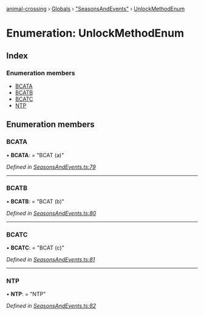 [animal-crossing](../README.md) › [Globals](../globals.md) › ["SeasonsAndEvents"](../modules/_seasonsandevents_.md) › [UnlockMethodEnum](_seasonsandevents_.unlockmethodenum.md)

# Enumeration: UnlockMethodEnum

## Index

### Enumeration members

* [BCATA](_seasonsandevents_.unlockmethodenum.md#bcata)
* [BCATB](_seasonsandevents_.unlockmethodenum.md#bcatb)
* [BCATC](_seasonsandevents_.unlockmethodenum.md#bcatc)
* [NTP](_seasonsandevents_.unlockmethodenum.md#ntp)

## Enumeration members

###  BCATA

• **BCATA**: = "BCAT (a)"

*Defined in [SeasonsAndEvents.ts:79](https://github.com/Norviah/animal-crossing/blob/7dc871b/module/types/SeasonsAndEvents.ts#L79)*

___

###  BCATB

• **BCATB**: = "BCAT (b)"

*Defined in [SeasonsAndEvents.ts:80](https://github.com/Norviah/animal-crossing/blob/7dc871b/module/types/SeasonsAndEvents.ts#L80)*

___

###  BCATC

• **BCATC**: = "BCAT (c)"

*Defined in [SeasonsAndEvents.ts:81](https://github.com/Norviah/animal-crossing/blob/7dc871b/module/types/SeasonsAndEvents.ts#L81)*

___

###  NTP

• **NTP**: = "NTP"

*Defined in [SeasonsAndEvents.ts:82](https://github.com/Norviah/animal-crossing/blob/7dc871b/module/types/SeasonsAndEvents.ts#L82)*
